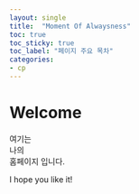 ```yaml
---
layout: single
title:  "Moment Of Alwaysness"
toc: true
toc_sticky: true
toc_label: "페이지 주요 목차"
categories:
- cp
---
```


# Welcome

여기는  
나의  
홈페이지 입니다.

I hope you like it!
